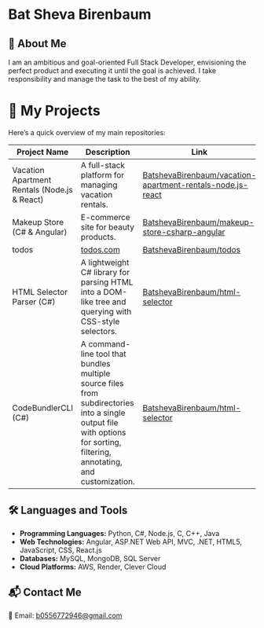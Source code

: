 # Bat Sheva Birenbaum


## 🌟 About Me
I am an ambitious and goal-oriented Full Stack Developer, envisioning the perfect product and executing it until the goal is achieved.
I take responsibility and manage the task to the best of my ability.

# 📂 My Projects

Here’s a quick overview of my main repositories:

| Project Name                  | Description                                      | Link                                                      |
|-------------------------------|--------------------------------------------------|-----------------------------------------------------------|
| Vacation Apartment Rentals (Node.js & React)   | A full-stack platform for managing vacation rentals. | [BatshevaBirenbaum/vacation-apartment-rentals-node.js-react](https://github.com/BatshevaBirenbaum/vacation-apartment-rentals-node.js-react) |
| Makeup Store (C# & Angular)   | E-commerce site for beauty products.             | [BatshevaBirenbaum/makeup-store-csharp-angular](https://github.com/BatshevaBirenbaum/makeup-store-csharp-angular)  |
| todos           | [todos.com](https://todos-tk2y.onrender.com/)      | [BatshevaBirenbaum/todos](https://github.com/BatshevaBirenbaum/todos)             |
| HTML Selector Parser (C#)     | A lightweight C# library for parsing HTML into a DOM-like tree and querying with CSS-style selectors. | [BatshevaBirenbaum/html-selector](https://github.com/BatshevaBirenbaum/html_selector) |
| CodeBundlerCLI (C#)           | A command-line tool that bundles multiple source files from subdirectories into a single output file with options for sorting, filtering, annotating, and customization. | [BatshevaBirenbaum/html-selector](https://github.com/BatshevaBirenbaum/html_selector) |




## 🛠️ Languages and Tools

- **Programming Languages:** Python, C#, Node.js, C, C++, Java  
- **Web Technologies:** Angular, ASP.NET Web API, MVC, .NET, HTML5, JavaScript, CSS, React.js  
- **Databases:** MySQL, MongoDB, SQL Server  
- **Cloud Platforms:** AWS, Render, Clever Cloud  

## 📬 Contact Me

📧 Email: [b0556772946@gmail.com](b0556772946@gmail.com)
